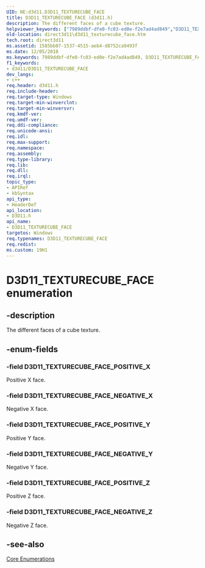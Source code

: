 ```yaml
---
UID: NE:d3d11.D3D11_TEXTURECUBE_FACE
title: D3D11_TEXTURECUBE_FACE (d3d11.h)
description: The different faces of a cube texture.
helpviewer_keywords: ["7989ddbf-dfe0-fc03-ed0e-f2e7ad4ad849","D3D11_TEXTURECUBE_FACE","D3D11_TEXTURECUBE_FACE enumeration [Direct3D 11]","D3D11_TEXTURECUBE_FACE_NEGATIVE_X","D3D11_TEXTURECUBE_FACE_NEGATIVE_Y","D3D11_TEXTURECUBE_FACE_NEGATIVE_Z","D3D11_TEXTURECUBE_FACE_POSITIVE_X","D3D11_TEXTURECUBE_FACE_POSITIVE_Y","D3D11_TEXTURECUBE_FACE_POSITIVE_Z","d3d11/D3D11_TEXTURECUBE_FACE","d3d11/D3D11_TEXTURECUBE_FACE_NEGATIVE_X","d3d11/D3D11_TEXTURECUBE_FACE_NEGATIVE_Y","d3d11/D3D11_TEXTURECUBE_FACE_NEGATIVE_Z","d3d11/D3D11_TEXTURECUBE_FACE_POSITIVE_X","d3d11/D3D11_TEXTURECUBE_FACE_POSITIVE_Y","d3d11/D3D11_TEXTURECUBE_FACE_POSITIVE_Z","direct3d11.d3d11_texturecube_face"]
old-location: direct3d11\d3d11_texturecube_face.htm
tech.root: direct3d11
ms.assetid: 1585bb07-1537-4515-aeb4-d8752ca9493f
ms.date: 12/05/2018
ms.keywords: 7989ddbf-dfe0-fc03-ed0e-f2e7ad4ad849, D3D11_TEXTURECUBE_FACE, D3D11_TEXTURECUBE_FACE enumeration [Direct3D 11], D3D11_TEXTURECUBE_FACE_NEGATIVE_X, D3D11_TEXTURECUBE_FACE_NEGATIVE_Y, D3D11_TEXTURECUBE_FACE_NEGATIVE_Z, D3D11_TEXTURECUBE_FACE_POSITIVE_X, D3D11_TEXTURECUBE_FACE_POSITIVE_Y, D3D11_TEXTURECUBE_FACE_POSITIVE_Z, d3d11/D3D11_TEXTURECUBE_FACE, d3d11/D3D11_TEXTURECUBE_FACE_NEGATIVE_X, d3d11/D3D11_TEXTURECUBE_FACE_NEGATIVE_Y, d3d11/D3D11_TEXTURECUBE_FACE_NEGATIVE_Z, d3d11/D3D11_TEXTURECUBE_FACE_POSITIVE_X, d3d11/D3D11_TEXTURECUBE_FACE_POSITIVE_Y, d3d11/D3D11_TEXTURECUBE_FACE_POSITIVE_Z, direct3d11.d3d11_texturecube_face
f1_keywords:
- d3d11/D3D11_TEXTURECUBE_FACE
dev_langs:
- c++
req.header: d3d11.h
req.include-header: 
req.target-type: Windows
req.target-min-winverclnt: 
req.target-min-winversvr: 
req.kmdf-ver: 
req.umdf-ver: 
req.ddi-compliance: 
req.unicode-ansi: 
req.idl: 
req.max-support: 
req.namespace: 
req.assembly: 
req.type-library: 
req.lib: 
req.dll: 
req.irql: 
topic_type:
- APIRef
- kbSyntax
api_type:
- HeaderDef
api_location:
- D3D11.h
api_name:
- D3D11_TEXTURECUBE_FACE
targetos: Windows
req.typenames: D3D11_TEXTURECUBE_FACE
req.redist: 
ms.custom: 19H1
---
```


# D3D11_TEXTURECUBE_FACE enumeration


## -description


The different faces of a cube texture.


## -enum-fields




### -field D3D11_TEXTURECUBE_FACE_POSITIVE_X

Positive X face.


### -field D3D11_TEXTURECUBE_FACE_NEGATIVE_X

Negative X face.


### -field D3D11_TEXTURECUBE_FACE_POSITIVE_Y

Positive Y face.


### -field D3D11_TEXTURECUBE_FACE_NEGATIVE_Y

Negative Y face.


### -field D3D11_TEXTURECUBE_FACE_POSITIVE_Z

Positive Z face.


### -field D3D11_TEXTURECUBE_FACE_NEGATIVE_Z

Negative Z face.


## -see-also




<a href="https://docs.microsoft.com/windows/desktop/direct3d11/d3d11-graphics-reference-d3d11-core-enums">Core Enumerations</a>
 

 

